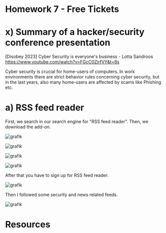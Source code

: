 # Homework 7 - Free Tickets

# x) Summary of a hacker/security conference presentation

[Disobey 2023] Cyber Security is everyone's business - Lotta Sandroos
https://www.youtube.com/watch?v=FGcC0ZirfVY&t=8s

Cyber security is crucial for home-users of computers. In work environments there are strict behavior rules concerning cyber security, but in the last years, also many home-users are affected by scams like Phishing etc.


# a) RSS feed reader

First, we search in our search engine for "RSS feed reader". Then, we download the add-on. 

![grafik](https://github.com/danielginfinland/InformationSecurityCourse/assets/156656492/ec9967c8-5d46-41c5-a3c1-62ecba51a2da)

![grafik](https://github.com/danielginfinland/InformationSecurityCourse/assets/156656492/8036e076-2496-4b4c-bc3c-86e93f6690c8)

![grafik](https://github.com/danielginfinland/InformationSecurityCourse/assets/156656492/1d522268-b8dc-469b-af56-790d914808ed)

![grafik](https://github.com/danielginfinland/InformationSecurityCourse/assets/156656492/19c7da24-179c-47e0-9cef-017dab2c5e5e)

After that you have to sign up for RSS feed reader. 

![grafik](https://github.com/danielginfinland/InformationSecurityCourse/assets/156656492/0ae90587-3f51-409e-a1e1-81e333a2bed5)

Then I followed some security and news related feeds. 

![grafik](https://github.com/danielginfinland/InformationSecurityCourse/assets/156656492/9ef5e0fe-874a-40b9-92de-40b4e91aa5c7)

# Resources
